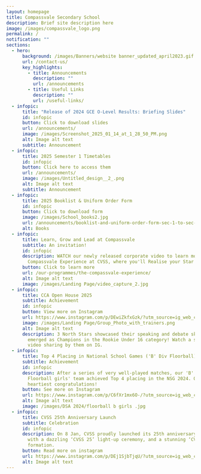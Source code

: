 ```yaml
---
layout: homepage
title: Compassvale Secondary School
description: Brief site description here
image: /images/compassvale_logo.png
permalink: /
notification: ""
sections:
  - hero:
      background: /images/Banners/website banner_updated_april2023.gif
      url: /contact-us/
      key_highlights:
        - title: Announcements
          description: ""
          url: /announcements
        - title: Useful Links
          description: ""
          url: /useful-links/
  - infopic:
      title: "Release of 2024 GCE O-Level Results: Briefing Slides"
      id: infopic
      button: Click to download slides
      url: /announcements/
      image: /images/Screenshot_2025_01_14_at_1_28_50_PM.png
      alt: Image alt text
      subtitle: Announcement
  - infopic:
      title: 2025 Semester 1 Timetables
      id: infopic
      button: Click here to access them
      url: /announcements/
      image: /images/Untitled_design__2_.png
      alt: Image alt text
      subtitle: Announcement
  - infopic:
      title: 2025 Booklist & Uniform Order Form
      id: infopic
      button: Click to download form
      image: /images/School_books2.jpg
      url: /announcements/booklist-and-uniform-order-form-sec-1-to-sec-5/
      alt: Books
  - infopic:
      title: Learn, Grow and Lead at Compassvale
      subtitle: An invitation!
      id: infopic
      description: WATCH our newly released corporate video to learn more about The
        Compassvale Experience at CVSS, where you'll Realise your Star Within.
      button: Click to learn more
      url: /our-programmes/the-compassvale-experience/
      alt: Image alt text
      image: /images/Landing Page/video_capture_2.jpg
  - infopic:
      title: CCA Open House 2025
      subtitle: Achievement
      id: infopic
      button: View more on Instagram
      url: https://www.instagram.com/p/DEwiZkfxGzk/?utm_source=ig_web_copy_link&igsh=MzRlODBiNWFlZA==
      image: /images/Landing Page/Group_Photo_with_trainers.png
      alt: Image alt text
      description: 3 North Stars showcased their speaking and debate skills and
        emerged as Champions in the Rookie Under 16 category! Watch a special
        video sharing by them on IG.
  - infopic:
      title: Top 4 Placing in National School Games ('B' Div Floorball)
      subtitle: Achievement
      id: infopic
      description: After a series of very well-played matches, our 'B' Division
        Floorball girls' team achieved Top 4 placing in the NSG 2024. Our
        heartiest congratulations!
      button: See more on Instagram
      url: https://www.instagram.com/p/C6fXr1mx6O-/?utm_source=ig_web_copy_link&igsh=MzRlODBiNWFlZA==
      alt: Image alt text
      image: /images/DSA 2024/floorball b girls .jpg
  - infopic:
      title: CVSS 25th Anniversary Launch
      subtitle: Celebration
      id: infopic
      description: On 8 Jan, CVSS proudly launched its 25th anniversary celebrations
        with a dazzling ‘CVSS 25’ light-up ceremony, and a stunning ‘CVSS 25’
        formation.
      button: Read more on instagram
      url: https://www.instagram.com/p/DEj1SjbTjqU/?utm_source=ig_web_copy_link&igsh=MzRlODBiNWFlZA==
      alt: Image alt text
---
```

